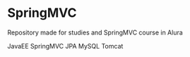 # SpringMVC

Repository made for studies and SpringMVC course in Alura

JavaEE
SpringMVC
JPA
MySQL
Tomcat

